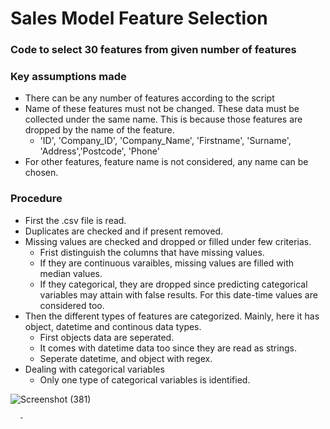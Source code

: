 # Sales Model Feature Selection
### Code to select 30 features from given number of features

### Key assumptions made
  - There can be any number of features according to the script
  - Name of these features must not be changed. These data must be collected under the same name. This is because those features are dropped by the name of the feature.
      - 'ID', 'Company_ID', 'Company_Name', 'Firstname', 'Surname', 'Address','Postcode', 'Phone'
  - For other features, feature name is not considered, any name can be chosen.

### Procedure
  - First the .csv file is read.
  - Duplicates are checked and if present removed.
  - Missing values are checked and dropped or filled under few criterias.
      - Frist distinguish the columns that have missing values.
      - If they are continuous varaibles, missing values are filled with median values.
      - If they categorical, they are dropped since predicting categorical variables may attain with false results. For this date-time values are considered too.
  - Then the different types of features are categorized. Mainly, here it has object, datetime and continous data types.
      - First objects data are seperated.
      - It comes with datetime data too since they are read as strings.
      - Seperate datetime, and object with regex.
  - Dealing with categorical variables
      - Only one type of categorical variables is identified.

![Screenshot (381)](https://user-images.githubusercontent.com/77132441/204116512-2c9afe45-85ab-4354-b797-2245bbb1d918.png)

      - 


